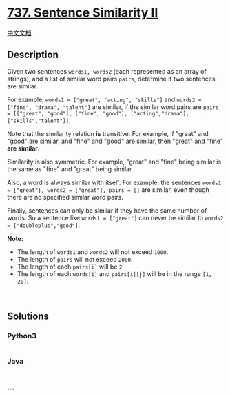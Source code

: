 # [737. Sentence Similarity II](https://leetcode.com/problems/sentence-similarity-ii)

[中文文档](/solution/0700-0799/0737.Sentence%20Similarity%20II/README.md)

## Description
<p>Given two sentences <code>words1, words2</code> (each represented as an array of strings), and a list of similar word pairs <code>pairs</code>, determine if two sentences are similar.</p>

<p>For example, <code>words1 = ["great", "acting", "skills"]</code> and <code>words2 = ["fine", "drama", "talent"]</code> are similar, if the similar word pairs are <code>pairs = [["great", "good"], ["fine", "good"], ["acting","drama"], ["skills","talent"]]</code>.</p>

<p>Note that the similarity relation <b>is</b> transitive. For example, if "great" and "good" are similar, and "fine" and "good" are similar, then "great" and "fine" <b>are similar</b>.</p>

<p>Similarity is also symmetric. For example, "great" and "fine" being similar is the same as "fine" and "great" being similar.</p>

<p>Also, a word is always similar with itself. For example, the sentences <code>words1 = ["great"], words2 = ["great"], pairs = []</code> are similar, even though there are no specified similar word pairs.</p>

<p>Finally, sentences can only be similar if they have the same number of words. So a sentence like <code>words1 = ["great"]</code> can never be similar to <code>words2 = ["doubleplus","good"]</code>.</p>

<p><b>Note:</b></p>

<ul>
	<li>The length of <code>words1</code> and <code>words2</code> will not exceed <code>1000</code>.</li>
	<li>The length of <code>pairs</code> will not exceed <code>2000</code>.</li>
	<li>The length of each <code>pairs[i]</code> will be <code>2</code>.</li>
	<li>The length of each <code>words[i]</code> and <code>pairs[i][j]</code> will be in the range <code>[1, 20]</code>.</li>
</ul>

<p> </p>



## Solutions


<!-- tabs:start -->

### **Python3**

```python

```

### **Java**

```java

```

### **...**
```

```

<!-- tabs:end -->
